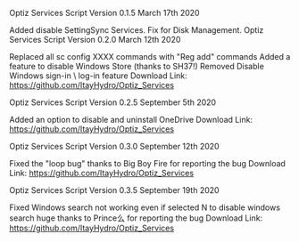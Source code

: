 Optiz Services Script Version 0.1.5 March 17th 2020

Added disable SettingSync Services.
Fix for Disk Management.
Optiz Services Script Version 0.2.0 March 12th 2020

Replaced all sc config XXXX commands with "Reg add" commands
Added a feature to disable Windows Store (thanks to SH37!)
Removed Disable Windows sign-in \ log-in feature
Download Link: https://github.com/ItayHydro/Optiz_Services

Optiz Services Script Version 0.2.5 September 5th 2020

Added an option to disable and uninstall OneDrive
Download Link: https://github.com/ItayHydro/Optiz_Services

Optiz Services Script Version 0.3.0 September 12th 2020

Fixed the "loop bug" thanks to Big Boy Fire for reporting the bug
Download Link: https://github.com/ItayHydro/Optiz_Services

Optiz Services Script Version 0.3.5 September 19th 2020

Fixed Windows search not working even if selected N to disable windows search huge thanks to Prince么 for reporting the bug
Download Link: https://github.com/ItayHydro/Optiz_Services
